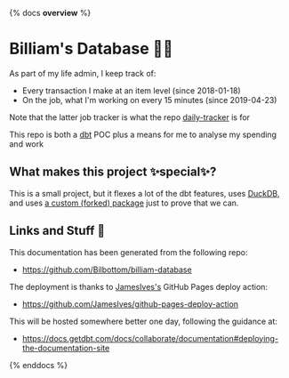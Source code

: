 {% docs __overview__ %}

# Billiam's Database 🧙‍♂️

As part of my life admin, I keep track of:

- Every transaction I make at an item level (since 2018-01-18)
- On the job, what I'm working on every 15 minutes (since 2019-04-23)

Note that the latter job tracker is what the repo [daily-tracker](https://github.com/Bilbottom/daily-tracker) is for

This repo is both a [dbt](https://www.getdbt.com/) POC plus a means for me to analyse my spending and work

## What makes this project ✨special✨?

This is a small project, but it flexes a lot of the dbt features, uses [DuckDB](https://duckdb.org/), and uses [a custom (forked) package](https://github.com/Bilbottom/dbt-unit-testing) just to prove that we can.

## Links and Stuff 📝

This documentation has been generated from the following repo:

- https://github.com/Bilbottom/billiam-database

The deployment is thanks to [JamesIves's](https://github.com/jamesives) GitHub Pages deploy action:

- https://github.com/JamesIves/github-pages-deploy-action

This will be hosted somewhere better one day, following the guidance at:

- https://docs.getdbt.com/docs/collaborate/documentation#deploying-the-documentation-site

{% enddocs %}
